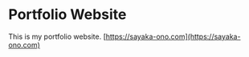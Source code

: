 # Portfolio Website

This is my portfolio website. [https://sayaka-ono.com](https://sayaka-ono.com)
